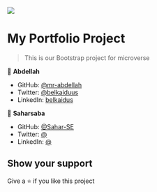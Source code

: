 ![](https://img.shields.io/badge/Microverse-blueviolet)

# My Portfolio Project

> This is our Bootstrap project for microverse

👤 **Abdellah**

- GitHub: [@mr-abdellah](https://github.com/mr-abdellah)
- Twitter: [@belkaiduus](https://twitter.com/belkaiduus)
- LinkedIn: [belkaidus](https://linkedin.com/in/belkaidus)


👤 **Saharsaba**
- GitHub: [@Sahar-SE](https://github.com/Sahar-SE)
- Twitter: [@](https://twitter.com/SaharSabaAmiri)
- LinkedIn: [@](https://linkedin.com/in/sahar-saba-amiri)

## Show your support

Give a ⭐️ if you like this project